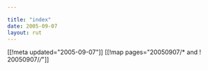 ```yaml
---

title: "index"
date: 2005-09-07
layout: rut
---
```


[[!meta updated="2005-09-07"]]
[[!map pages="20050907/* and ! 20050907/*/*"]]

